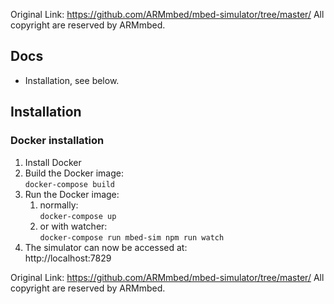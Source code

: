Original Link: https://github.com/ARMmbed/mbed-simulator/tree/master/
All copyright are reserved by ARMmbed.

## Docs

* Installation, see below.


## Installation

### Docker installation

1. Install Docker
1. Build the Docker image:  
    `docker-compose build`
1. Run the Docker image:  
    1. normally:  
        `docker-compose up`
    2. or with watcher:  
        `docker-compose run mbed-sim npm run watch`
1. The simulator can now be accessed at:  
    http://localhost:7829


Original Link: https://github.com/ARMmbed/mbed-simulator/tree/master/
All copyright are reserved by ARMmbed.

